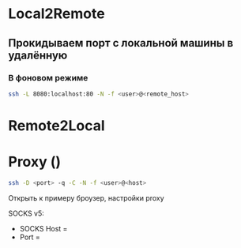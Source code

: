 # Local2Remote

## Прокидываем порт с локальной машины в удалённую


### В фоновом режиме

``` bash
ssh -L 8080:localhost:80 -N -f <user>@<remote_host>
```

# Remote2Local


# Proxy ()

``` bash
ssh -D <port> -q -C -N -f <user>@<host>
```

Открыть к примеру броузер, настройки proxy 

SOCKS v5:

- SOCKS Host = <host>
- Port = <port>
